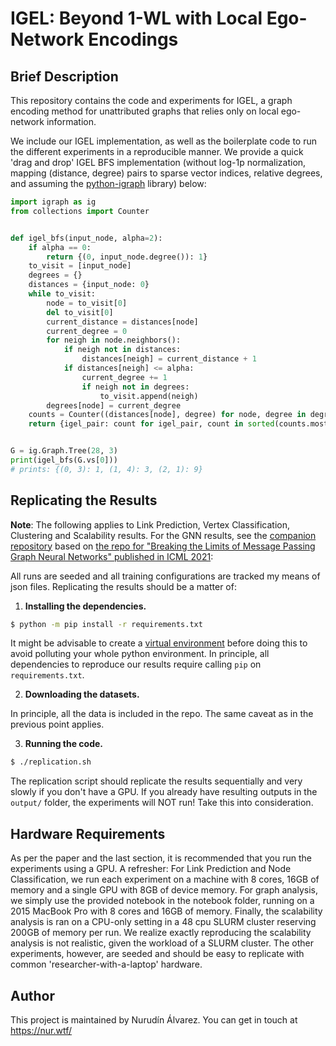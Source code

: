 # IGEL: Beyond 1-WL with Local Ego-Network Encodings

## Brief Description

This repository contains the code and experiments for 
IGEL, a graph encoding method for unattributed graphs that relies only on local ego-network information.

We include our IGEL implementation, as well as the boilerplate code to run the different 
experiments in a reproducible manner. We provide a quick 'drag and drop' IGEL BFS implementation (without log-1p 
normalization, mapping (distance, degree) pairs to sparse vector indices, relative degrees, and assuming the
[python-igraph](https://igraph.readthedocs.io/en/0.10.2/index.html) library) below:

```python
import igraph as ig
from collections import Counter


def igel_bfs(input_node, alpha=2):
    if alpha == 0:
        return {(0, input_node.degree()): 1}
    to_visit = [input_node]
    degrees = {}
    distances = {input_node: 0}
    while to_visit:
        node = to_visit[0]
        del to_visit[0]
        current_distance = distances[node]
        current_degree = 0
        for neigh in node.neighbors():
            if neigh not in distances:
                distances[neigh] = current_distance + 1
            if distances[neigh] <= alpha:
                current_degree += 1
                if neigh not in degrees:
                    to_visit.append(neigh)
        degrees[node] = current_degree
    counts = Counter((distances[node], degree) for node, degree in degrees.items())
    return {igel_pair: count for igel_pair, count in sorted(counts.most_common())}


G = ig.Graph.Tree(28, 3)
print(igel_bfs(G.vs[0]))
# prints: {(0, 3): 1, (1, 4): 3, (2, 1): 9}
```

## Replicating the Results

**Note**: The following applies to Link Prediction, Vertex Classification, Clustering and 
Scalability results. For the GNN results, see the [companion 
repository](https://github.com/nur-ag/gnn-matlang) based on [the repo for "Breaking the Limits 
of Message Passing Graph Neural Networks" published in ICML 2021](https://github.com/balcilar/gnn-matlang):

All runs are seeded and all training configurations are tracked my means of json files. Replicating the results should be a matter of:

1. **Installing the dependencies.**

```bash
$ python -m pip install -r requirements.txt
```

It might be advisable to create a [virtual environment](https://virtualenv.pypa.io/en/latest/) before doing this to avoid polluting your whole python environment. In principle, all dependencies to reproduce our results require calling `pip` on `requirements.txt`. 

2. **Downloading the datasets.**

In principle, all the data is included in the repo. The same caveat as in the previous point applies. 

3. **Running the code.**

```bash
$ ./replication.sh
```

The replication script should replicate the results sequentially and very slowly if you don't have a GPU. If you already have resulting outputs in the `output/` folder, the experiments will NOT run! Take this into consideration.

## Hardware Requirements

As per the paper and the last section, it is recommended that you run the experiments using a GPU. A refresher: For Link Prediction and Node Classification, we run each experiment on a machine with 8 cores, 16GB of memory and a single GPU with 8GB of device memory. For graph analysis, we simply use the provided notebook in the notebook folder, running on a 2015 MacBook Pro with 8 cores and 16GB of memory. Finally, the scalability analysis is ran on a CPU-only setting in a 48 cpu SLURM cluster reserving 200GB of memory per run. We realize exactly reproducing the scalability analysis is not realistic, given the workload of a SLURM cluster. The other experiments, however, are seeded and should be easy to replicate with common 'researcher-with-a-laptop' hardware.

## Author

This project is maintained by Nurudín Álvarez. You can get in touch at https://nur.wtf/

